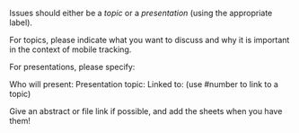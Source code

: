 Issues should either be a *topic* or a *presentation* (using the appropriate label).

For topics, please indicate what you want to discuss and why it is important in the context of mobile tracking.

For presentations, please specify:

Who will present: 
Presentation topic: 
Linked to:   (use #number to link to a topic)

Give an abstract or file link if possible, and add the sheets when you have them!
